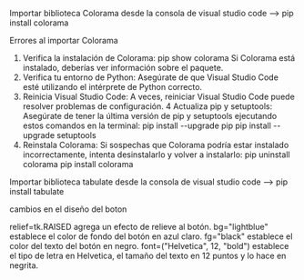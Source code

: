 Importar biblioteca Colorama desde la consola de visual studio code --> pip install colorama

Errores al importar Colorama 
1. Verifica la instalación de Colorama: pip show colorama Si Colorama está instalado, deberías ver información sobre el paquete. 
2. Verifica tu entorno de Python: Asegúrate de que Visual Studio Code esté utilizando el intérprete de Python correcto.
3. Reinicia Visual Studio Code: A veces, reiniciar Visual Studio Code puede resolver problemas de configuración.
4 Actualiza pip y setuptools: Asegúrate de tener la última versión de pip y setuptools ejecutando estos comandos en la terminal:
  pip install --upgrade pip
  pip install --upgrade setuptools
5. Reinstala Colorama: Si sospechas que Colorama podría estar instalado incorrectamente, intenta desinstalarlo y volver a instalarlo:
  pip uninstall colorama
  pip install colorama

Importar biblioteca tabulate desde la consola de visual studio code --> pip install tabulate 

cambios en el diseño del boton 

relief=tk.RAISED agrega un efecto de relieve al botón.
bg="lightblue" establece el color de fondo del botón en azul claro.
fg="black" establece el color del texto del botón en negro.
font=("Helvetica", 12, "bold") establece el tipo de letra en Helvetica, el tamaño del texto en 12 puntos y lo hace en negrita.